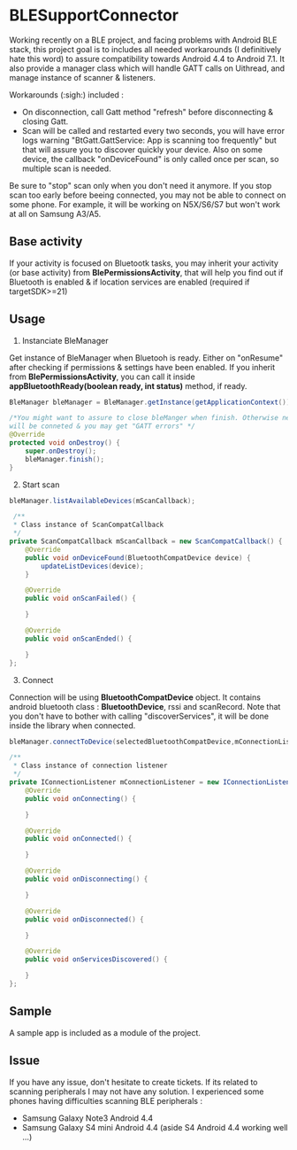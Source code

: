 # BLESupportConnector
Working recently on a BLE project, and facing problems with Android BLE stack, this project goal is to includes all needed workarounds (I definitively hate this word) to assure compatibility towards Android 4.4 to Android 7.1. It also provide a manager class which will handle GATT calls on Uithread, and manage instance of scanner & listeners.

Workarounds (:sigh:) included :
- On disconnection, call Gatt method "refresh" before disconnecting & closing Gatt.
- Scan will be called and restarted every two seconds, you will have error logs warning "BtGatt.GattService: App is scanning too frequently" but that will assure you to discover quickly your device. Also on some device, the callback "onDeviceFound" is only called once per scan, so multiple scan is needed.

Be sure to "stop" scan only when you don't need it anymore. If you stop scan too early before beeing connected, you may not be able to connect on some phone. For example, it will be working on N5X/S6/S7 but won't work at all on Samsung A3/A5.

## Base activity

If your activity is focused on Bluetootk tasks, you may inherit your activity (or base activity) from <b>BlePermissionsActivity</b>, that will help you find out if Bluetooth is enabled & if location services are enabled (required if targetSDK>=21)

## Usage


1) Instanciate BleManager 

Get instance of BleManager when Bluetooh is ready. Either on "onResume" after checking if permissions & settings have been enabled.
If you inherit from <b>BlePermissionsActivity</b>, you can call it inside <b>appBluetoothReady(boolean ready, int status)</b> method, if ready.

```java 
BleManager bleManager = BleManager.getInstance(getApplicationContext());

/*You might want to assure to close bleManger when finish. Otherwise next scan may fail as device 
will be conneted & you may get "GATT errors" */
@Override
protected void onDestroy() {
    super.onDestroy();
    bleManager.finish();
}
```

2) Start scan 

```java 
bleManager.listAvailableDevices(mScanCallback);

 /**
 * Class instance of ScanCompatCallback
 */
private ScanCompatCallback mScanCallback = new ScanCompatCallback() {
    @Override
    public void onDeviceFound(BluetoothCompatDevice device) {
        updateListDevices(device);
    }

    @Override
    public void onScanFailed() {

    }

    @Override
    public void onScanEnded() {

    }
};
```

3) Connect 

Connection will be using <b>BluetoothCompatDevice</b> object. It contains android bluetooth class : <b>BluetoothDevice</b>, rssi and scanRecord.
Note that you don't have to bother with calling "discoverServices", it will be done inside the library when connected.

```java 
bleManager.connectToDevice(selectedBluetoothCompatDevice,mConnectionListener);

/**
 * Class instance of connection listener
 */
private IConnectionListener mConnectionListener = new IConnectionListener() {
    @Override
    public void onConnecting() {

    }

    @Override
    public void onConnected() {

    }

    @Override
    public void onDisconnecting() {

    }

    @Override
    public void onDisconnected() {

    }

    @Override
    public void onServicesDiscovered() {

    }
};
```

## Sample 

A sample app is included as a module of the project.

## Issue 

If you have any issue, don't hesitate to create tickets. If its related to scanning peripherals I may not have any solution.
I experienced some phones having difficulties scanning BLE peripherals : 
- Samsung Galaxy Note3 Android 4.4
- Samsung Galaxy S4 mini Android 4.4 (aside S4 Android 4.4 working well ...) 
